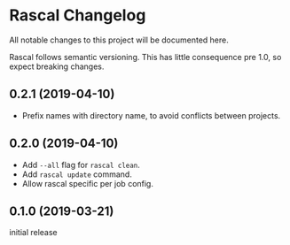 # Rascal Changelog

All notable changes to this project will be documented here.

Rascal follows semantic versioning. This has little consequence pre 1.0, so expect breaking changes.


## 0.2.1 (2019-04-10)

- Prefix names with directory name, to avoid conflicts between projects.


## 0.2.0 (2019-04-10)

- Add `--all` flag for `rascal clean`.
- Add `rascal update` command.
- Allow rascal specific per job config.


## 0.1.0 (2019-03-21)

initial release

